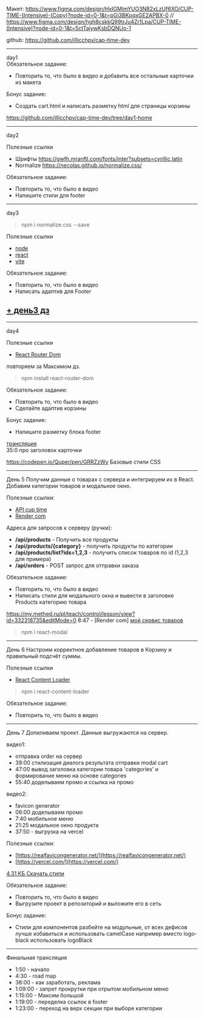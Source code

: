 Макет:
https://www.figma.com/design/HxIGMimYUO3N82xLzUf6XO/CUP-TIME-(Intensive)-(Copy)?node-id=0-1&t=pGi3BKpqxGE2APBX-0
// https://www.figma.com/design/hgh8cskkQ99trJu4Zr1Lpa/CUP-TIME-(Intensive)?node-id=0-1&t=5ctTajywKsbDQNUo-1

github: https://github.com/illicchpv/cap-time-dev

---
day1  
  Обязательное задание:  
  - Повторить то, что было в видео и добавить все остальные карточки из макета

  Бонус задание:  
  - Создать cart.html и написать разметку html для страницы корзины

https://github.com/illicchpv/cap-time-dev/tree/day1-home

---
day2  

Полезные ссылки
- Шрифты https://gwfh.mranftl.com/fonts/inter?subsets=cyrillic,latin
- Normalize https://necolas.github.io/normalize.css/

Обязательное задание:  
- Повторить то, что было в видео
- Напишите стили для footer

---
day3  

>npm i normalize.css --save

Полезные ссылки
- [node](https://nodejs.org/en/)
- [react](https://react.dev/)
- [vite](https://vitejs.dev/)

Обязательное задание:
- Повторить то, что было в видео
- Написать адаптив для Footer

[+ день3 дз](https://github.com/illicchpv/cup-time-react/tree/day3-home)
--

---
day4  

Полезные ссылки  
- [React Router Dom](https://reactrouter.com/en/main/router-components/router)

повторяем за Максимом дз.

>npm install react-router-dom

Обязательное задание:  
- Повторить то, что было в видео
- Сделайте адаптив корзины

Бонус задание:  
- Напишите разметку блока footer

[трансляция](https://www.youtube.com/watch?v=s202RhBo8bE)  
35:0 про 	заголовок карточки

https://codepen.io/Quper/pen/GRRZzWy
	Базовые стили CSS

---
День 5
Получим данные о товарах с сервера и интегрируем их в React. Добавим категории товаров и модальное окно.

Полезные ссылки:
- [API cup time](https://github.com/Quper24/cup-time-api)
- [Render com](https://render.com/)

Адреса для запросов к серверу (ручки):
- **/api/products** - Получить все продукты
- **/api/products/{category}** - получить продукты по категории
- **/api/products/list?ids=1,2,3** - получить список товаров по id (1,2,3 для примера)
- **/api/orders** - POST запрос для отправки заказа

Обязательное задание:
- Повторить то, что было в видео
- Написать стили для модального окна и вывести в заголовке Products категорию товара


https://my.methed.ru/pl/teach/control/lesson/view?id=332318735&editMode=0
8:47 - [Render com]
  [мой сервис товаров](https://cup-time-api-q31j.onrender.com)

>npm i react-modal  

---
День 6 Настроим корректное добавление товаров в Корзину и правильный подсчёт суммы.

Полезные ссылки  
- [React Content Loader](https://www.npmjs.com/package/react-content-loader)

>npm i react-content-loader

Обязательное задание:  
- Повторить то, что было в видео

---
День 7 Допиливаем проект. Данные выгружаются на сервер.

видео1:
 - отправка order на сервер
 - 39:00 стилизация диалога результата отправки modal cart
 - 47:00 вывод заголовка категории товара 'categories' и формирование меню на основе categories
 - 55:40 доделываем промо и ссылка на промо

видео2:
- favicon generator
- 06:00 доделываем промо
- 7:40 мобильное меню
- 21:25 модальное окно продукта
- 37:50 - выгрузка на vercel

Полезные ссылки:  
- [https://realfavicongenerator.net/](https://realfavicongenerator.net/)
- [https://vercel.com/](https://vercel.com/)


[4.31 КБ Скачать стили](https://fs24.getcourse.ru/fileservice/file/download/a/251231/sc/114/h/26f37d339f05c727f53f92a0d267cf94.zip)

Обязательное задание:
- Повторить то, что было в видео
- Выгрузите проект в репозиторий и выложите его в сеть

Бонус задание:
- Стили для компонентов разбейте на модульные, от всех дефисов лучше избавиться и использовать camelCase например вместо logo-black использовать logoBlack

---

Финальная трансляция
- 1:50 - начало
- 4:30 - road map
- 38:00 - как заработать, реклама
- 1:09:00 - запрет прокрутки при отрытом мобильном меню
- 1:15:00 - Максим большой
- 1:19:00 - переделка ссылок в footer
- 1:23:00 - переход на верх секции при выборе категории





